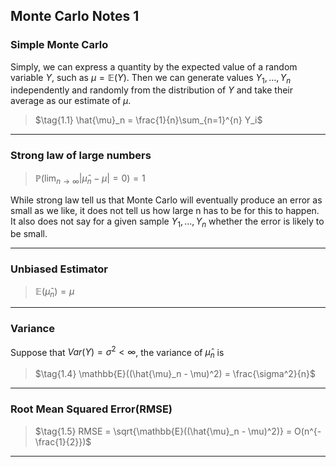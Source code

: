 ## Monte Carlo Notes 1

### Simple Monte Carlo

Simply, we can express a quantity by the expected value of a random variable $Y$, such as $\mu = \mathbb{E}(Y)$. Then we can generate values $Y_1,...,Y_n$ independently and randomly from the distribution of $Y$ and take their average as our estimate of $\mu$.

> $\tag{1.1} \hat{\mu}_n = \frac{1}{n}\sum_{n=1}^{n} Y_i$

---

### Strong law of large numbers

> $\tag{1.2} \mathbb{P}(\lim_{n\to\infty} |\hat{\mu}_n-\mu| = 0) = 1$

While strong law tell us that Monte Carlo will eventually produce an error as small as we like, it does not tell us how large n has to be for this to happen. It also does not say for a given sample $Y_1, ..., Y_n$ whether the error is likely to be small.

---

### Unbiased Estimator

> $\tag{1.3} \mathbb{E}(\hat{\mu}_n) = \mu$ 

---

### Variance

Suppose that $Var(Y) = \sigma^2 < \infty$, the variance of $\hat{\mu}_n$ is

> $\tag{1.4} \mathbb{E}((\hat{\mu}_n - \mu)^2) = \frac{\sigma^2}{n}$

---

### Root Mean Squared Error(RMSE)

> $\tag{1.5} RMSE = \sqrt{\mathbb{E}((\hat{\mu}_n - \mu)^2)} = O(n^{-\frac{1}{2}})$

---
